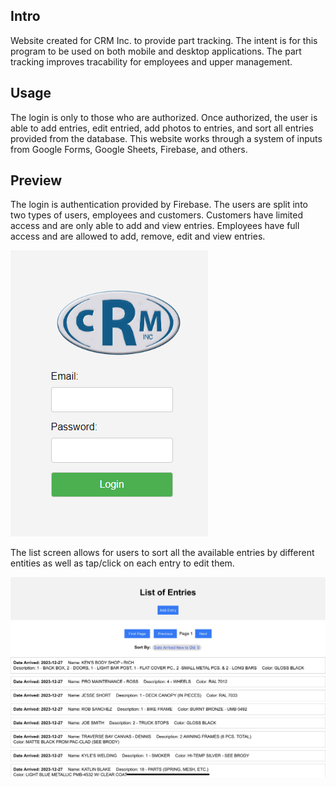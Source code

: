 ## Intro

Website created for CRM Inc. to provide part tracking. The intent is for this program to be used on both mobile and desktop applications. The part tracking improves tracability for employees and upper management.

## Usage

The login is only to those who are authorized. Once authorized, the user is able to add entries, edit entried, add photos to entries, and sort all entries provided from the database. This website works through a system of inputs from Google Forms, Google Sheets, Firebase, and others.

## Preview

The login is authentication provided by Firebase. The users are split into two types of users, employees and customers. Customers have limited access and are only able to add and view entries. Employees have full access and are allowed to add, remove, edit and view entries. 

![Login](imgs/Login.png)

The list screen allows for users to sort all the available entries by different entities as well as tap/click on each entry to edit them.

![List of Entries](<imgs/List of Entries.png>)

